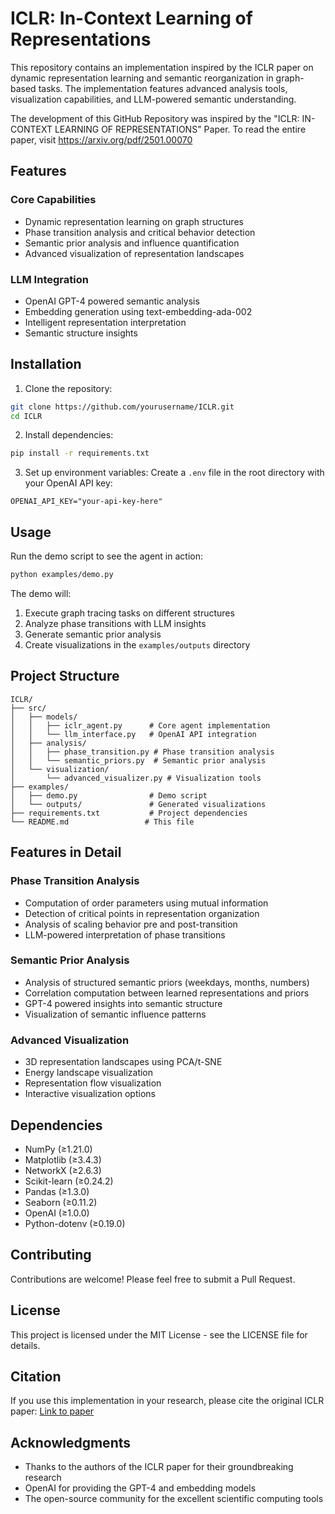 # ICLR: In-Context Learning of Representations

This repository contains an implementation inspired by the ICLR paper on dynamic representation learning and semantic reorganization in graph-based tasks. The implementation features advanced analysis tools, visualization capabilities, and LLM-powered semantic understanding.

The development of this GitHub Repository was inspired by the "ICLR: IN-CONTEXT LEARNING OF REPRESENTATIONS" Paper. To read the entire paper, visit https://arxiv.org/pdf/2501.00070 

## Features

### Core Capabilities
- Dynamic representation learning on graph structures
- Phase transition analysis and critical behavior detection
- Semantic prior analysis and influence quantification
- Advanced visualization of representation landscapes

### LLM Integration
- OpenAI GPT-4 powered semantic analysis
- Embedding generation using text-embedding-ada-002
- Intelligent representation interpretation
- Semantic structure insights

## Installation

1. Clone the repository:
```bash
git clone https://github.com/yourusername/ICLR.git
cd ICLR
```

2. Install dependencies:
```bash
pip install -r requirements.txt
```

3. Set up environment variables:
Create a `.env` file in the root directory with your OpenAI API key:
```
OPENAI_API_KEY="your-api-key-here"
```

## Usage

Run the demo script to see the agent in action:
```bash
python examples/demo.py
```

The demo will:
1. Execute graph tracing tasks on different structures
2. Analyze phase transitions with LLM insights
3. Generate semantic prior analysis
4. Create visualizations in the `examples/outputs` directory

## Project Structure

```
ICLR/
├── src/
│   ├── models/
│   │   ├── iclr_agent.py      # Core agent implementation
│   │   └── llm_interface.py   # OpenAI API integration
│   ├── analysis/
│   │   ├── phase_transition.py # Phase transition analysis
│   │   └── semantic_priors.py  # Semantic prior analysis
│   └── visualization/
│       └── advanced_visualizer.py # Visualization tools
├── examples/
│   ├── demo.py                # Demo script
│   └── outputs/               # Generated visualizations
├── requirements.txt           # Project dependencies
└── README.md                 # This file
```

## Features in Detail

### Phase Transition Analysis
- Computation of order parameters using mutual information
- Detection of critical points in representation organization
- Analysis of scaling behavior pre and post-transition
- LLM-powered interpretation of phase transitions

### Semantic Prior Analysis
- Analysis of structured semantic priors (weekdays, months, numbers)
- Correlation computation between learned representations and priors
- GPT-4 powered insights into semantic structure
- Visualization of semantic influence patterns

### Advanced Visualization
- 3D representation landscapes using PCA/t-SNE
- Energy landscape visualization
- Representation flow visualization
- Interactive visualization options

## Dependencies
- NumPy (≥1.21.0)
- Matplotlib (≥3.4.3)
- NetworkX (≥2.6.3)
- Scikit-learn (≥0.24.2)
- Pandas (≥1.3.0)
- Seaborn (≥0.11.2)
- OpenAI (≥1.0.0)
- Python-dotenv (≥0.19.0)

## Contributing
Contributions are welcome! Please feel free to submit a Pull Request.

## License
This project is licensed under the MIT License - see the LICENSE file for details.

## Citation
If you use this implementation in your research, please cite the original ICLR paper:
[Link to paper](https://arxiv.org/abs/paper_id)

## Acknowledgments
- Thanks to the authors of the ICLR paper for their groundbreaking research
- OpenAI for providing the GPT-4 and embedding models
- The open-source community for the excellent scientific computing tools
